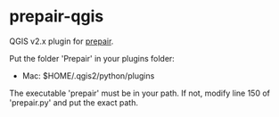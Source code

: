 prepair-qgis
============

QGIS v2.x plugin for [prepair](https://github.com/tudelft-gist/prepair).

Put the folder 'Prepair' in your plugins folder:
  * Mac: $HOME/.qgis2/python/plugins 

The executable 'prepair' must be in your path. If not, modify line 150 of 'prepair.py' and put the exact path.


